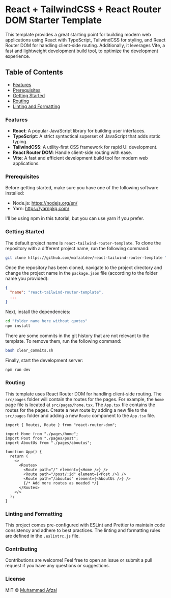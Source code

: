 # React + TailwindCSS + React Router DOM Starter Template

This template provides a great starting point for building modern web applications using React with TypeScript, TailwindCSS for styling, and React Router DOM for handling client-side routing. Additionally, it leverages Vite, a fast and lightweight development build tool, to optimize the development experience.

## Table of Contents

- [Features](#features)
- [Prerequisites](#prerequisites)
- [Getting Started](#getting-started)
- [Routing](#routing)
- [Linting and Formatting](#linting-and-formatting)

### Features

- **React**: A popular JavaScript library for building user interfaces.
- **TypeScript**: A strict syntactical superset of JavaScript that adds static typing.
- **TailwindCSS**: A utility-first CSS framework for rapid UI development.
- **React Router DOM**: Handle client-side routing with ease.
- **Vite**: A fast and efficient development build tool for modern web applications.

### Prerequisites

Before getting started, make sure you have one of the following software installed:

- Node.js: https://nodejs.org/en/
- Yarn: https://yarnpkg.com/

I'll be using npm in this tutorial, but you can use yarn if you prefer.

### Getting Started

The default project name is `react-tailwind-router-template`. To clone the repository with a different project name, run the following command:

```bash
git clone https://github.com/mafzaldev/react-tailwind-router-template "folder name here without quotes"

```

Once the repository has been cloned, navigate to the project directory and change the project name in the `package.json` file (according to the folder name you provided):

```json
{
  "name": "react-tailwind-router-template",
  ...
}
```

Next, install the dependencies:

```bash
cd "folder name here without quotes"
npm install
```

There are some commits in the git history that are not relevant to the template. To remove them, run the following command:

```bash
bash clear_commits.sh
```

Finally, start the development server:

```bash
npm run dev
```

### Routing

This template uses React Router DOM for handling client-side routing. The `src/pages` folder will contain the routes for the pages. For example, the `home` page file is located at `src/pages/home.tsx`. The `App.tsx` file contains the routes for the pages. Create a new route by adding a new file to the `src/pages` folder and adding a new `Route` component to the `App.tsx` file.

```tsx
import { Routes, Route } from "react-router-dom";

import Home from "./pages/home";
import Post from "./pages/post";
import AboutUs from "./pages/aboutus";

function App() {
  return (
    <>
      <Routes>
        <Route path="/" element={<Home />} />
        <Route path="/post/:id" element={<Post />} />
        <Route path="/aboutus" element={<AboutUs />} />
        {/* Add more routes as needed */}
      </Routes>
    </>
  );
}
```

### Linting and Formatting

This project comes pre-configured with ESLint and Prettier to maintain code consistency and adhere to best practices. The linting and formatting rules are defined in the `.eslintrc.js` file.

### Contributing

Contributions are welcome! Feel free to open an issue or submit a pull request if you have any questions or suggestions.

### License

MIT © [Muhammad Afzal](https://github.com/mafzaldev)

